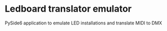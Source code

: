 # Ledboard translator emulator

PySide6 application to emulate LED installations and translate MIDI to DMX
